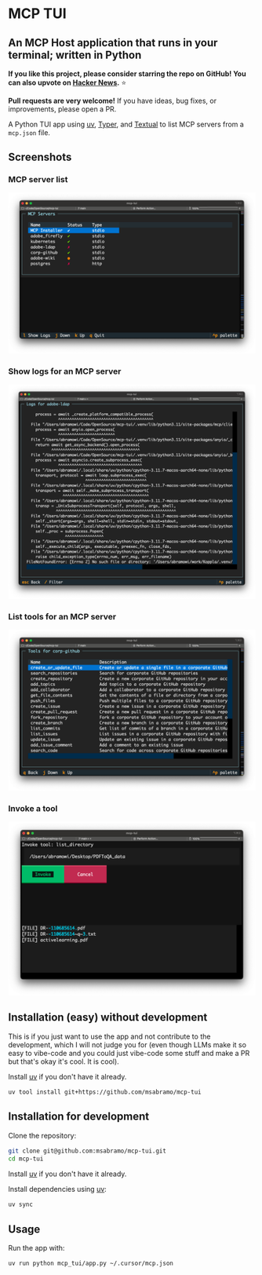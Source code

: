 
# MCP TUI

## An MCP Host application that runs in your terminal; written in Python

**If you like this project, please consider starring the repo on GitHub! You can also upvote on [Hacker News](https://news.ycombinator.com/item?id=44218230).** ⭐️

**Pull requests are very welcome!** If you have ideas, bug fixes, or improvements, please open a PR.

A Python TUI app using [uv](https://github.com/astral-sh/uv), [Typer](https://typer.tiangolo.com/), and [Textual](https://textual.textualize.io/) to list MCP servers from a `mcp.json` file.

## Screenshots

### MCP server list

![MCP server list](docs/images/screenshot_001.png)

### Show logs for an MCP server

![Show logs for an MCP server](docs/images/screenshot_003.png)

### List tools for an MCP server

![List tools for an MCP server](docs/images/screenshot_002.png)

### Invoke a tool

![Invoke a tool](docs/images/screenshot_004.png)

## Installation (easy) without development

This is if you just want to use the app and not contribute to the development,
which I will not judge you for (even though LLMs make it so easy to vibe-code
and you could just vibe-code some stuff and make a PR but that's okay it's cool.
It is cool).

Install [uv](https://github.com/astral-sh/uv) if you don't have it already.

```sh
uv tool install git+https://github.com/msabramo/mcp-tui
```

## Installation for development

Clone the repository:

```sh
git clone git@github.com:msabramo/mcp-tui.git
cd mcp-tui
```

Install [uv](https://github.com/astral-sh/uv) if you don't have it already.

Install dependencies using [uv](https://github.com/astral-sh/uv):

```sh
uv sync
```

## Usage

Run the app with:

```sh
uv run python mcp_tui/app.py ~/.cursor/mcp.json
```

